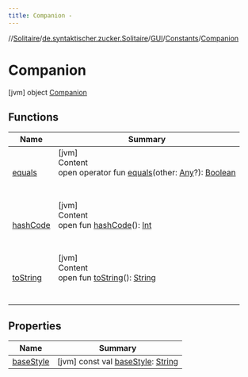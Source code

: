 ```yaml
---
title: Companion -
---
```

//[Solitaire](../../../../index.md)/[de.syntaktischer.zucker.Solitaire](../../../index.md)/[GUI](../../index.md)/[Constants](../index.md)/[Companion](index.md)



# Companion  
 [jvm] object [Companion](index.md)   


## Functions  
  
|  Name|  Summary| 
|---|---|
| <a name="kotlin/Any/equals/#kotlin.Any?/PointingToDeclaration/"></a>[equals](../../../-undoable-command/index.md#%5Bkotlin%2FAny%2Fequals%2F%23kotlin.Any%3F%2FPointingToDeclaration%2F%5D%2FFunctions%2F77230370)| <a name="kotlin/Any/equals/#kotlin.Any?/PointingToDeclaration/"></a>[jvm]  <br>Content  <br>open operator fun [equals](../../../-undoable-command/index.md#%5Bkotlin%2FAny%2Fequals%2F%23kotlin.Any%3F%2FPointingToDeclaration%2F%5D%2FFunctions%2F77230370)(other: [Any](https://kotlinlang.org/api/latest/jvm/stdlib/kotlin/-any/index.html)?): [Boolean](https://kotlinlang.org/api/latest/jvm/stdlib/kotlin/-boolean/index.html)  <br><br><br>
| <a name="kotlin/Any/hashCode/#/PointingToDeclaration/"></a>[hashCode](../../../-undoable-command/index.md#%5Bkotlin%2FAny%2FhashCode%2F%23%2FPointingToDeclaration%2F%5D%2FFunctions%2F77230370)| <a name="kotlin/Any/hashCode/#/PointingToDeclaration/"></a>[jvm]  <br>Content  <br>open fun [hashCode](../../../-undoable-command/index.md#%5Bkotlin%2FAny%2FhashCode%2F%23%2FPointingToDeclaration%2F%5D%2FFunctions%2F77230370)(): [Int](https://kotlinlang.org/api/latest/jvm/stdlib/kotlin/-int/index.html)  <br><br><br>
| <a name="kotlin/Any/toString/#/PointingToDeclaration/"></a>[toString](../../../-undoable-command/index.md#%5Bkotlin%2FAny%2FtoString%2F%23%2FPointingToDeclaration%2F%5D%2FFunctions%2F77230370)| <a name="kotlin/Any/toString/#/PointingToDeclaration/"></a>[jvm]  <br>Content  <br>open fun [toString](../../../-undoable-command/index.md#%5Bkotlin%2FAny%2FtoString%2F%23%2FPointingToDeclaration%2F%5D%2FFunctions%2F77230370)(): [String](https://kotlinlang.org/api/latest/jvm/stdlib/kotlin/-string/index.html)  <br><br><br>


## Properties  
  
|  Name|  Summary| 
|---|---|
| <a name="de.syntaktischer.zucker.Solitaire/GUI.Constants.Companion/baseStyle/#/PointingToDeclaration/"></a>[baseStyle](base-style.md)| <a name="de.syntaktischer.zucker.Solitaire/GUI.Constants.Companion/baseStyle/#/PointingToDeclaration/"></a> [jvm] const val [baseStyle](base-style.md): [String](https://kotlinlang.org/api/latest/jvm/stdlib/kotlin/-string/index.html)   <br>

